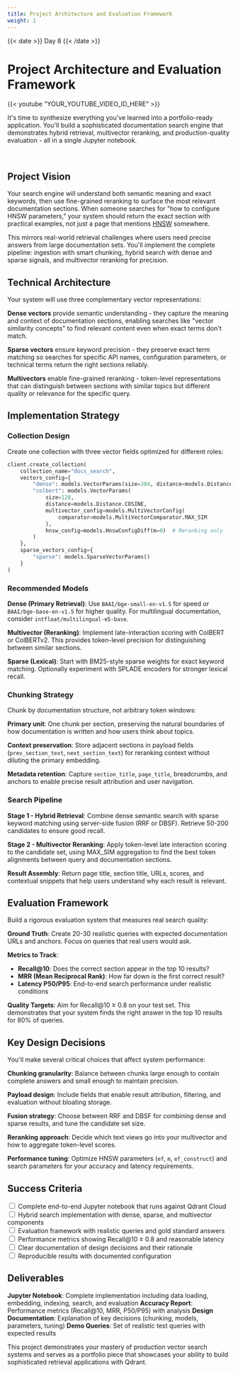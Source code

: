 ```yaml
---
title: Project Architecture and Evaluation Framework
weight: 1
---
```


{{< date >}} Day 8 {{< /date >}}

# Project Architecture and Evaluation Framework

{{< youtube "YOUR_YOUTUBE_VIDEO_ID_HERE" >}}

It's time to synthesize everything you've learned into a portfolio-ready application. You'll build a sophisticated documentation search engine that demonstrates hybrid retrieval, multivector reranking, and production-quality evaluation - all in a single Jupyter notebook.

<br/>

## Project Vision

Your search engine will understand both semantic meaning and exact keywords, then use fine-grained reranking to surface the most relevant documentation sections. When someone searches for "how to configure HNSW parameters," your system should return the exact section with practical examples, not just a page that mentions [HNSW](https://qdrant.tech/articles/filtrable-hnsw/) somewhere.

This mirrors real-world retrieval challenges where users need precise answers from large documentation sets. You'll implement the complete pipeline: ingestion with smart chunking, hybrid search with dense and sparse signals, and multivector reranking for precision.

## Technical Architecture

Your system will use three complementary vector representations:

**Dense vectors** provide semantic understanding - they capture the meaning and context of documentation sections, enabling searches like "vector similarity concepts" to find relevant content even when exact terms don't match.

**Sparse vectors** ensure keyword precision - they preserve exact term matching so searches for specific API names, configuration parameters, or technical terms return the right sections reliably.

**Multivectors** enable fine-grained reranking - token-level representations that can distinguish between sections with similar topics but different quality or relevance for the specific query.

## Implementation Strategy

### Collection Design

Create one collection with three vector fields optimized for different roles:

```python
client.create_collection(
    collection_name="docs_search",
    vectors_config={
        "dense": models.VectorParams(size=384, distance=models.Distance.COSINE),
        "colbert": models.VectorParams(
            size=128,
            distance=models.Distance.COSINE,
            multivector_config=models.MultiVectorConfig(
                comparator=models.MultiVectorComparator.MAX_SIM
            ),
            hnsw_config=models.HnswConfigDiff(m=0)  # Reranking only
        )
    },
    sparse_vectors_config={
        "sparse": models.SparseVectorParams()
    }
)
```

### Recommended Models

**Dense (Primary Retrieval)**: Use `BAAI/bge-small-en-v1.5` for speed or `BAAI/bge-base-en-v1.5` for higher quality. For multilingual documentation, consider `intfloat/multilingual-e5-base`.

**Multivector (Reranking)**: Implement late-interaction scoring with ColBERT or ColBERTv2. This provides token-level precision for distinguishing between similar sections.

**Sparse (Lexical)**: Start with BM25-style sparse weights for exact keyword matching. Optionally experiment with SPLADE encoders for stronger lexical recall.

### Chunking Strategy

Chunk by documentation structure, not arbitrary token windows:

**Primary unit**: One chunk per section, preserving the natural boundaries of how documentation is written and how users think about topics.

**Context preservation**: Store adjacent sections in payload fields (`prev_section_text`, `next_section_text`) for reranking context without diluting the primary embedding.

**Metadata retention**: Capture `section_title`, `page_title`, breadcrumbs, and anchors to enable precise result attribution and user navigation.

### Search Pipeline

**Stage 1 - Hybrid Retrieval**: Combine dense semantic search with sparse keyword matching using server-side fusion (RRF or DBSF). Retrieve 50-200 candidates to ensure good recall.

**Stage 2 - Multivector Reranking**: Apply token-level late interaction scoring to the candidate set, using MAX_SIM aggregation to find the best token alignments between query and documentation sections.

**Result Assembly**: Return page title, section title, URLs, scores, and contextual snippets that help users understand why each result is relevant.

## Evaluation Framework

Build a rigorous evaluation system that measures real search quality:

**Ground Truth**: Create 20-30 realistic queries with expected documentation URLs and anchors. Focus on queries that real users would ask.

**Metrics to Track**:
- **Recall@10**: Does the correct section appear in the top 10 results?
- **MRR (Mean Reciprocal Rank)**: How far down is the first correct result?
- **Latency P50/P95**: End-to-end search performance under realistic conditions

**Quality Targets**: Aim for Recall@10 ≥ 0.8 on your test set. This demonstrates that your system finds the right answer in the top 10 results for 80% of queries.

## Key Design Decisions

You'll make several critical choices that affect system performance:

**Chunking granularity**: Balance between chunks large enough to contain complete answers and small enough to maintain precision.

**Payload design**: Include fields that enable result attribution, filtering, and evaluation without bloating storage.

**Fusion strategy**: Choose between RRF and DBSF for combining dense and sparse results, and tune the candidate set size.

**Reranking approach**: Decide which text views go into your multivector and how to aggregate token-level scores.

**Performance tuning**: Optimize HNSW parameters (`ef`, `m`, `ef_construct`) and search parameters for your accuracy and latency requirements.

## Success Criteria

<input type="checkbox"> Complete end-to-end Jupyter notebook that runs against Qdrant Cloud  
<input type="checkbox"> Hybrid search implementation with dense, sparse, and multivector components  
<input type="checkbox"> Evaluation framework with realistic queries and gold standard answers  
<input type="checkbox"> Performance metrics showing Recall@10 ≥ 0.8 and reasonable latency  
<input type="checkbox"> Clear documentation of design decisions and their rationale  
<input type="checkbox"> Reproducible results with documented configuration

## Deliverables

**Jupyter Notebook**: Complete implementation including data loading, embedding, indexing, search, and evaluation
**Accuracy Report**: Performance metrics (Recall@10, MRR, P50/P95) with analysis
**Design Documentation**: Explanation of key decisions (chunking, models, parameters, tuning)
**Demo Queries**: Set of realistic test queries with expected results

This project demonstrates your mastery of production vector search systems and serves as a portfolio piece that showcases your ability to build sophisticated retrieval applications with Qdrant. 